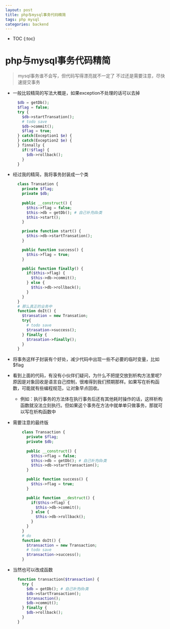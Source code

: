 ```yaml
---
layout: post
title: php与mysql事务代码精简
tags: php mysql 
categories: backend
---
```


* TOC
{:toc}

# php与mysql事务代码精简

> mysql事务谁不会写，但代码写得漂亮就不一定了
> 不过还是需要注意，尽快速提交事务

* 一般比较精简的写法大概是，如果exception不处理的话可以去掉

  ```php
    $db = getDb();
    $flag = false;
    try {
      $db->startTransation();
      # todo save
      $db->commit();
      $flag = true;
    } catch(Exception1 $e) {
    } catch(Exception2 $e) {
    } finnally {
      if(!$flag) {
        $db->rollback();
      }
    }
  ```

* 经过我的精简，我将事务封装成一个类

  ```php
    class Transation {
      private $flag;
      private $db;
      
      public __construct() {
        $this->flag = false;
        $this->db = getDb(); # 自己补充db类
        $this->start();
      }

      private function start() {
        $this->db->startTransation();
      }

      public function success() {
        $this->flag = true;
      }

      public function finally() {
        if($this->flag) {
          $this->db->commit();
        } else {
          $this->db->rollback();
        }
      }
    }
    # 那么真正的业务中
    function doIt() {
      $transation = new Transation;
      try{
        # todo save
        $trasation->success();
      } finally {
        $trasation->finally();
      }
    }
  ```

* 将事务这样子封装有个好处，减少代码中出现一些不必要的临时变量，比如$flag

* 看到上面的代码，有没有小伙伴们疑问，为什么不把提交放到析构方法里呢?原因是对象回收是语言自己控制，很难得到我们预期那样。如果写在析构函数，可能就有些编程规范，让对象早点回收。
  * 例如：执行事务的方法体在执行事务后还有其他耗时操作的话，这样析构函数就没法立刻执行。但如果这个事务在方法中就单单只做事务，那就可以写在析构函数中
* 需要注意的最终版

    ```php
        class Transaction {
          private $flag;
          private $db;
          
          public __construct() {
            $this->flag = false;
            $this->db = getDb(); # 自己补充db类
            $this->db->startTransaction();
          }

          public function success() {
            $this->flag = true;
          }

          public function __destruct() {
            if($this->flag) {
              $this->db->commit();
            } else {
              $this->db->rollback();
            }
          }
        }
        # do
        function doIt() {
          $transaction = new Transaction;
          # todo save
          $transaction->success();
        }
    ```

* 当然也可以改成函数

    ```php
      function transaction($transaction) {
        try {
          $db = getDb(); # 自己补充db类
          $db->startTransaction();
          $transaction();
          $db->commit();
        } finally {
          $db->rollback();
        }
      }
    ```
